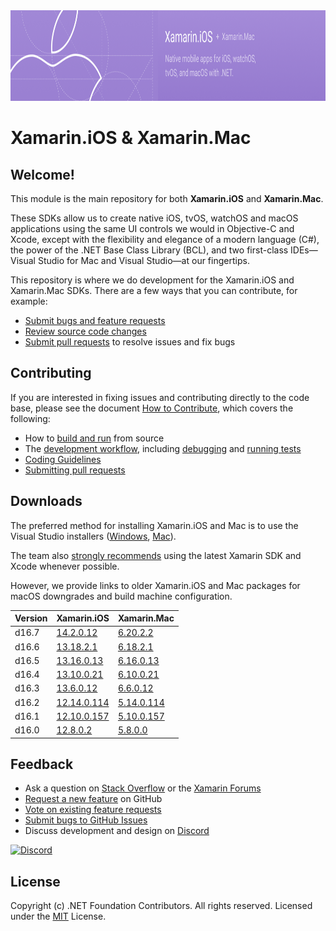 <img src="banner.png" alt="Xamarin.iOS + Xamarin.Mac logo" height="145" >

# Xamarin.iOS & Xamarin.Mac #

## Welcome!

This module is the main repository for both **Xamarin.iOS** and **Xamarin.Mac**.

These SDKs allow us to create native iOS, tvOS, watchOS and macOS applications using the same UI controls we would in Objective-C and Xcode, except with the flexibility and elegance of a modern language (C#), the power of the .NET Base Class Library (BCL), and two first-class IDEs&mdash;Visual Studio for Mac and Visual Studio&mdash;at our fingertips.

This repository is where we do development for the Xamarin.iOS and Xamarin.Mac SDKs. There are a few ways that you can contribute, for example:

- [Submit bugs and feature requests](https://github.com/xamarin/xamarin-macios/wiki/Submitting-Bugs-&-Suggestions)
- [Review source code changes](https://github.com/xamarin/xamarin-macios/pulls)
- [Submit pull requests](https://github.com/xamarin/xamarin-macios/wiki/How-to-Contribute#pull-requests) to resolve issues and fix bugs

## Contributing

If you are interested in fixing issues and contributing directly to the code base, please see the document [How to Contribute](https://github.com/xamarin/xamarin-macios/wiki/How-to-Contribute), which covers the following:

- How to [build and run](https://github.com/xamarin/xamarin-macios/wiki/Build-&-Run) from source
- The [development workflow](https://github.com/xamarin/xamarin-macios/wiki/How-to-Contribute#work-branches), including [debugging](https://github.com/xamarin/xamarin-macios/wiki/Build-&-Run#debugging-applications-from-source) and [running tests](https://github.com/xamarin/xamarin-macios/blob/main/tests/README.md)
- [Coding Guidelines](https://github.com/xamarin/xamarin-macios/wiki/How-to-Contribute#coding-guidelines)
- [Submitting pull requests](https://github.com/xamarin/xamarin-macios/wiki/How-to-Contribute#pull-requests)

## Downloads

The preferred method for installing Xamarin.iOS and Mac is to use the Visual Studio installers ([Windows](https://docs.microsoft.com/xamarin/ios/get-started/installation/windows/?pivots=windows), [Mac](https://docs.microsoft.com/visualstudio/mac/installation?view=vsmac-2019)).

The team also [strongly recommends](https://docs.microsoft.com/xamarin/ios/troubleshooting/questions/old-version-xcode) using the latest Xamarin SDK and Xcode whenever possible.

However, we provide links to older Xamarin.iOS and Mac packages for macOS downgrades and build machine configuration.

| Version | Xamarin.iOS       | Xamarin.Mac       |
|---------|-------------------|-------------------|
| d16.7   | [14.2.0.12][15]   | [6.20.2.2][16]    |
| d16.6   | [13.18.2.1][13]   | [6.18.2.1][14]    |
| d16.5   | [13.16.0.13][11]  | [6.16.0.13][12]   |
| d16.4   | [13.10.0.21][9]   | [6.10.0.21][10]   |
| d16.3   | [13.6.0.12][7]    | [6.6.0.12][8]     |
| d16.2   | [12.14.0.114][5]  | [5.14.0.114][6]   |
| d16.1   | [12.10.0.157][3]  | [5.10.0.157][4]   |
| d16.0   | [12.8.0.2][1]     | [5.8.0.0][2]      |

## Feedback

- Ask a question on [Stack Overflow](https://stackoverflow.com/questions/tagged/xamarin.ios) or the [Xamarin Forums](https://forums.xamarin.com/)
- [Request a new feature](https://github.com/xamarin/xamarin-macios/wiki/Submitting-Bugs-&-Suggestions#writing-good-bug-reports-and-feature-requests) on GitHub
- [Vote on existing feature requests](https://github.com/xamarin/xamarin-macios/wiki/Submitting-Bugs-&-Suggestions#before-submitting-an-issue)
- [Submit bugs to GitHub Issues](https://github.com/xamarin/xamarin-macios/wiki/Submitting-Bugs-&-Suggestions)
- Discuss development and design on [Discord](https://discord.gg/Gw6cvsq)

[![Discord](https://img.shields.io/discord/732297728826277939.svg?label=Join%20chat&logo=discord&logoColor=ffffff&color=7389D8&labelColor=6A7EC2)](https://discord.gg/Gw6cvsq)

## License

Copyright (c) .NET Foundation Contributors. All rights reserved.
Licensed under the [MIT](https://github.com/xamarin/xamarin-macios/blob/main/LICENSE) License.

[1]: https://download.visualstudio.microsoft.com/download/pr/1fdd2124-10f8-40f3-9d9a-101c7953aa9d/5aa052be7fd1de213a6b7a8a96bea72b/xamarin.ios-12.8.0.2.pkg
[2]: https://download.visualstudio.microsoft.com/download/pr/a5bac460-0a54-4fea-9010-464b1ef8ee6f/9ccfa18c4ed093ee879c02a321965521/xamarin.mac-5.8.0.0.pkg
[3]: https://download.visualstudio.microsoft.com/download/pr/87d63fb1-c713-4c5f-b2c8-ae309a3b829c/91c05c2d5587f8f7efc5f7959f55eddf/xamarin.ios-12.10.0.157.pkg
[4]: https://download.visualstudio.microsoft.com/download/pr/fdaee266-06e3-46f0-bd67-5081279dd1cf/577697f6fbddd9542d1c862a8603d362/xamarin.mac-5.10.0.157.pkg
[5]: https://download.visualstudio.microsoft.com/download/pr/cce6ebe1-dd65-472c-9d01-d83561f341bd/a6ab5d414cdb3e85c9283a954e182b9d/xamarin.ios-12.14.0.114.pkg
[6]: https://download.visualstudio.microsoft.com/download/pr/9753ad10-d060-4427-880b-b4e0288878e1/140f9d84b62b3c57f00279f2b32360ce/xamarin.mac-5.14.0.114.pkg
[7]: https://download.visualstudio.microsoft.com/download/pr/ae8e9044-57e0-4500-bc58-6fe41d5f711d/71a1316dcca8c4cbcfb070aff9f738d2/xamarin.ios-13.6.0.12.pkg
[8]: https://download.visualstudio.microsoft.com/download/pr/c66cc733-8129-4551-8f59-4483f636931b/52194acdeb070158d49fe14cd1453062/xamarin.mac-6.6.0.12.pkg
[9]: https://download.visualstudio.microsoft.com/download/pr/16ae715b-ae37-47be-a5dc-c7abd236fbef/185ba3460c06e3fa2e7aa4609e63d57a/xamarin.ios-13.10.0.21.pkg
[10]: https://download.visualstudio.microsoft.com/download/pr/16ae715b-ae37-47be-a5dc-c7abd236fbef/90d9e8f056c51a45d9e649ec81b38126/xamarin.mac-6.10.0.21.pkg
[11]: https://download.visualstudio.microsoft.com/download/pr/fb168f8a-b44e-4582-8147-eefdf1562110/0a25988a5b9f502f4facd875c1b2072b/xamarin.ios-13.16.0.13.pkg
[12]: https://download.visualstudio.microsoft.com/download/pr/fb168f8a-b44e-4582-8147-eefdf1562110/30f09915995da752f30f432760e4ddbe/xamarin.mac-6.16.0.13.pkg
[13]: https://download.visualstudio.microsoft.com/download/pr/68ffa29a-6a5b-41f7-af7b-506ddcf4bbfc/35159cac3be1910e87309c0094a8ec8a/xamarin.ios-13.18.2.1.pkg
[14]: https://download.visualstudio.microsoft.com/download/pr/68ffa29a-6a5b-41f7-af7b-506ddcf4bbfc/9e1be52d9bff3599b796cfbab3f3d463/xamarin.mac-6.18.2.1.pkg
[15]: https://download.visualstudio.microsoft.com/download/pr/7b60a920-c8b1-4798-b660-ae1a7294eb6d/bbdc2a9c6705520fd0a6d04f71e5ed3e/xamarin.ios-14.2.0.12.pkg
[16]: https://download.visualstudio.microsoft.com/download/pr/b089be2f-932a-40ab-904b-b626f9e6427b/6aad9f3ea4fbfb92ce267e0f60b34797/xamarin.mac-6.20.2.2.pkg
